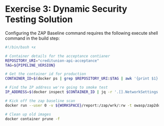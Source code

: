# Exercise 3: Dynamic Security Testing Solution

Configuring the ZAP Baseline command requires the following execute shell command in the build step:

```bash
#!/bin/bash +x

# Container details for the acceptance contianer
REPOSITORY_URI="creditunion-api-acceptance"
TAG=${PIPELINE_VERSION}

# Get the container id for production
CONTAINER_ID=$(docker ps | grep $REPOSITORY_URI:$TAG | awk '{print $1}')

# Find the IP address we're going to smoke test
IP_ADDRESS=$(docker inspect $CONTAINER_ID | jq -r '.[].NetworkSettings.Networks[].IPAddress')

# Kick off the zap baseline scan
docker run --user 0 -v ${WORKSPACE}/report:/zap/wrk/:rw -t owasp/zap2docker-stable zap-baseline.py -t https://$IP_ADDRESS:44300 -r baseline.html -J baseline.json || true

# Clean up old images
docker container prune -f
```